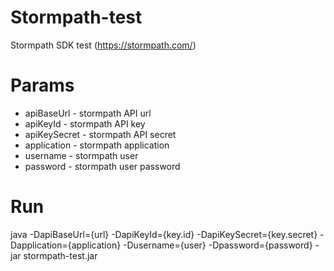 # Stormpath-test
Stormpath SDK test (https://stormpath.com/)

# Params

 * apiBaseUrl - stormpath API url
 * apiKeyId - stormpath API key
 * apiKeySecret - stormpath API secret
 * application - stormpath application
 * username - stormpath user
 * password - stormpath user password

# Run
java -DapiBaseUrl={url} -DapiKeyId={key.id} -DapiKeySecret={key.secret} -Dapplication={application} -Dusername={user} -Dpassword={password} -jar stormpath-test.jar
